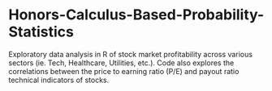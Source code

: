 # Honors-Calculus-Based-Probability-Statistics
Exploratory data analysis in R of stock market profitability across various sectors (ie. Tech, Healthcare, Utilities, etc.). Code also explores the correlations between the price to earning ratio (P/E) 
and payout ratio technical indicators of stocks. 
